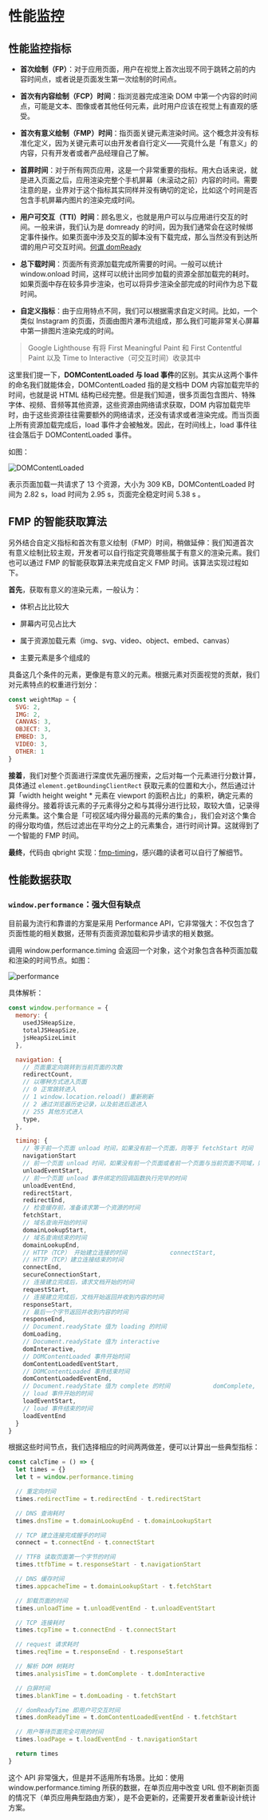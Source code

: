 # 性能监控

## 性能监控指标

- **首次绘制（FP）**：对于应用页面，用户在视觉上首次出现不同于跳转之前的内容时间点，或者说是页面发生第一次绘制的时间点。

- **首次有内容绘制（FCP）时间**：指浏览器完成渲染 DOM 中第一个内容的时间点，可能是文本、图像或者其他任何元素，此时用户应该在视觉上有直观的感受。

- **首次有意义绘制（FMP）时间**：指页面关键元素渲染时间。这个概念并没有标准化定义，因为关键元素可以由开发者自行定义——究竟什么是「有意义」的内容，只有开发者或者产品经理自己了解。

- **首屏时间**：对于所有网页应用，这是一个非常重要的指标。用大白话来说，就是进入页面之后，应用渲染完整个手机屏幕（未滚动之前）内容的时间。需要注意的是，业界对于这个指标其实同样并没有确切的定论，比如这个时间是否包含手机屏幕内图片的渲染完成时间。

- **用户可交互（TTI）时间**：顾名思义，也就是用户可以与应用进行交互的时间。一般来讲，我们认为是 domready 的时间，因为我们通常会在这时候绑定事件操作。如果页面中涉及交互的脚本没有下载完成，那么当然没有到达所谓的用户可交互时间。[何谓 domReady](https://www.cnblogs.com/rubylouvre/p/4536334.html)

- **总下载时间**：页面所有资源加载完成所需要的时间。一般可以统计 window.onload 时间，这样可以统计出同步加载的资源全部加载完的耗时。如果页面中存在较多异步渲染，也可以将异步渲染全部完成的时间作为总下载时间。

- **自定义指标**：由于应用特点不同，我们可以根据需求自定义时间。比如，一个类似 Instagram 的页面，页面由图片瀑布流组成，那么我们可能非常关心屏幕中第一排图片渲染完成的时间。

> Google Lighthouse 有将 First Meaningful Paint 和 First Contentful Paint 以及 Time to Interactive（可交互时间）收录其中

这里我们提一下，**DOMContentLoaded 与 load 事件**的区别。其实从这两个事件的命名我们就能体会，DOMContentLoaded 指的是文档中 DOM 内容加载完毕的时间，也就是说 HTML 结构已经完整。但是我们知道，很多页面包含图片、特殊字体、视频、音频等其他资源，这些资源由网络请求获取，DOM 内容加载完毕时，由于这些资源往往需要额外的网络请求，还没有请求或者渲染完成。而当页面上所有资源加载完成后，load 事件才会被触发。因此，在时间线上，load 事件往往会落后于 DOMContentLoaded 事件。

如图：

![DOMContentLoaded](images/DOMContentLoaded.png)

表示页面加载一共请求了 13 个资源，大小为 309 KB，DOMContentLoaded 时间为 2.82 s，load 时间为 2.95 s，页面完全稳定时间 5.38 s 。

## FMP 的智能获取算法

另外结合自定义指标和首次有意义绘制（FMP）时间，稍做延伸：我们知道首次有意义绘制比较主观，开发者可以自行指定究竟哪些属于有意义的渲染元素。我们也可以通过 FMP 的智能获取算法来完成自定义 FMP 时间。该算法实现过程如下。

**首先**，获取有意义的渲染元素，一般认为：

- 体积占比比较大

- 屏幕内可见占比大

- 属于资源加载元素（img、svg、video、object、embed、canvas）

- 主要元素是多个组成的

具备这几个条件的元素，更像是有意义的元素。根据元素对页面视觉的贡献，我们对元素特点的权重进行划分：

```js
const weightMap = {
  SVG: 2,
  IMG: 2,
  CANVAS: 3,
  OBJECT: 3,
  EMBED: 3,
  VIDEO: 3,
  OTHER: 1
}
```

**接着**，我们对整个页面进行深度优先遍历搜索，之后对每一个元素进行分数计算，具体通过 `element.getBoundingClientRect` 获取元素的位置和大小，然后通过计算「width height weight * 元素在 viewport 的面积占比」的乘积，确定元素的最终得分。接着将该元素的子元素得分之和与其得分进行比较，取较大值，记录得分元素集。这个集合是「可视区域内得分最高的元素的集合」，我们会对这个集合的得分取均值，然后过滤出在平均分之上的元素集合，进行时间计算。这就得到了一个智能的 FMP 时间。

**最终**，代码由 qbright 实现：[fmp-timing](https://github.com/qbright/fmp-timing)，感兴趣的读者可以自行了解细节。

## 性能数据获取

### `window.performance`：强大但有缺点

目前最为流行和靠谱的方案是采用 Performance API，它非常强大：不仅包含了页面性能的相关数据，还带有页面资源加载和异步请求的相关数据。

调用 window.performance.timing 会返回一个对象，这个对象包含各种页面加载和渲染的时间节点。如图：

![performance](images/performance.png)

具体解析：

```js
const window.performance = {
  memory: {
    usedJSHeapSize,
    totalJSHeapSize,
    jsHeapSizeLimit
  },

  navigation: {
    // 页面重定向跳转到当前页面的次数
    redirectCount,
    // 以哪种方式进入页面
    // 0 正常跳转进入
    // 1 window.location.reload() 重新刷新
    // 2 通过浏览器历史记录，以及前进后退进入
    // 255 其他方式进入
    type,
  },

  timing: {
    // 等于前一个页面 unload 时间，如果没有前一个页面，则等于 fetchStart 时间
    navigationStart
    // 前一个页面 unload 时间，如果没有前一个页面或者前一个页面与当前页面不同域，则值为 0
    unloadEventStart,
    // 前一个页面 unload 事件绑定的回调函数执行完毕的时间
    unloadEventEnd,
    redirectStart,
    redirectEnd,
    // 检查缓存前，准备请求第一个资源的时间
    fetchStart,
    // 域名查询开始的时间
    domainLookupStart,
    // 域名查询结束的时间
    domainLookupEnd,
    // HTTP（TCP） 开始建立连接的时间            connectStart,
    // HTTP（TCP）建立连接结束的时间
    connectEnd,
    secureConnectionStart,
    // 连接建立完成后，请求文档开始的时间
    requestStart,
    // 连接建立完成后，文档开始返回并收到内容的时间
    responseStart,
    // 最后一个字节返回并收到内容的时间
    responseEnd,
    // Document.readyState 值为 loading 的时间
    domLoading,
    // Document.readyState 值为 interactive
    domInteractive,
    // DOMContentLoaded 事件开始时间
    domContentLoadedEventStart,
    // DOMContentLoaded 事件结束时间
    domContentLoadedEventEnd,
    // Document.readyState 值为 complete 的时间            domComplete,
    // load 事件开始的时间
    loadEventStart,
    // load 事件结束的时间
    loadEventEnd
  }
}
```

根据这些时间节点，我们选择相应的时间两两做差，便可以计算出一些典型指标：

```js
const calcTime = () => {
  let times = {}
  let t = window.performance.timing

  // 重定向时间
  times.redirectTime = t.redirectEnd - t.redirectStart

  // DNS 查询耗时
  times.dnsTime = t.domainLookupEnd - t.domainLookupStart

  // TCP 建立连接完成握手的时间
  connect = t.connectEnd - t.connectStart

  // TTFB 读取页面第一个字节的时间
  times.ttfbTime = t.responseStart - t.navigationStart

  // DNS 缓存时间
  times.appcacheTime = t.domainLookupStart - t.fetchStart

  // 卸载页面的时间
  times.unloadTime = t.unloadEventEnd - t.unloadEventStart

  // TCP 连接耗时
  times.tcpTime = t.connectEnd - t.connectStart

  // request 请求耗时
  times.reqTime = t.responseEnd - t.responseStart

  // 解析 DOM 树耗时
  times.analysisTime = t.domComplete - t.domInteractive

  // 白屏时间
  times.blankTime = t.domLoading - t.fetchStart

  // domReadyTime 即用户可交互时间
  times.domReadyTime = t.domContentLoadedEventEnd - t.fetchStart

  // 用户等待页面完全可用的时间
  times.loadPage = t.loadEventEnd - t.navigationStart

  return times
}
```

这个 API 非常强大，但是并不适用所有场景。比如：使用 window.performance.timing 所获的数据，在单页应用中改变 URL 但不刷新页面的情况下（单页应用典型路由方案），是不会更新的，还需要开发者重新设计统计方案。
